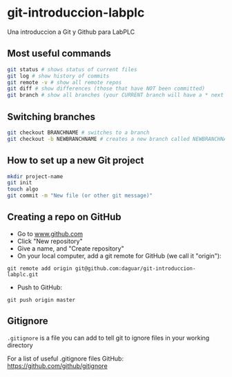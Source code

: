git-introduccion-labplc
=======================

Una introduccion a Git y Github para LabPLC


## Most useful commands

```bash
git status # shows status of current files
git log # show history of commits
git remote -v # show all remote repos
git diff # show differences (those that have NOT been committed)
git branch # show all branches (your CURRENT branch will have a * next to it)
```

## Switching branches

```bash
git checkout BRANCHNAME # switches to a branch
git checkout -b NEWBRANCHNAME # creates a new branch called NEWBRANCHNAME and switches to it
```

## How to set up a new Git project

```bash
mkdir project-name
git init
touch algo
git commit -m "New file (or other git message)"
```

## Creating a repo on GitHub

- Go to www.github.com
- Click "New repository"
- Give a name, and "Create repository"
- On your local computer, add a git remote for GitHub (we call it "origin"):

`git remote add origin git@github.com:daguar/git-introduccion-labplc.git`
- Push to GitHub:

`git push origin master`


## Gitignore

`.gitignore` is a file you can add to tell git to ignore files in your working directory

For a list of useful .gitignore files GitHub: https://github.com/github/gitignore
